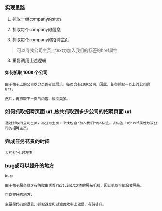 ### 实现思路

1. 抓取一组company的sites

2. 抓取每个company的信息

3. 抓取每个company的招聘主页

>可以寻找公司主页上text为加入我们的标签的href属性

3. 重复调用上述逻辑


#### 如何抓取 1000 个公司

```
由于桔子上的公司以分页的形式展示，每页含有10家公司。因此，每次抓取一页上的公司的url，

然后，再抓取下一页的内容，依次类推。
```

### 如何抓取招聘页面 url,总共抓取到多少公司的招聘页面 url

```
通过抓取的公司主页，再公司主页上寻找包含"加入我们"的a标签，该标签上的href属性为该公司的招聘主页。
```

### 完成任务花费的时间

```
大约8个小时左右
```

### bug或可以提升的地方

```
bug:

由于桔子服务端含有防爬虫活着raitLimit之类的屏蔽机制，因此抓取可能会被屏蔽。

可以提升的地方:

主要是代码的逻辑，抓取速度和过滤的效率上较慢，有待提升。
```